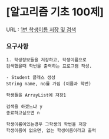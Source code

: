 # [알고리즘 기초 100제] 

URL : [1번 학생이름 저장 및 검색](https://www.youtube.com/watch?v=w023dXv03nk&list=PLVoihNyHW4xkm_KJ8_N8X7F6EQP4uSRyR)

### 요구사항 

    1. 학생정보들을 저장하고, 학생이름으로
    검색했을때 학번을 출력하는 프로그램 작성.

    - Student 클래스 생성
    String name, no를 가짐 (이름과 학번)

    학생들을 ArrayList에 저장1

    검색을 하겠느냐 y
    종료하고싶으면 n

    학생이름이있는경우 그학생의 학번을 저장
    학생이름이 없으면, 없는 학생이름이라고 출력